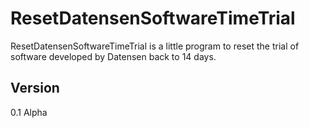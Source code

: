 # ResetDatensenSoftwareTimeTrial
ResetDatensenSoftwareTimeTrial is a little program to reset the trial of software developed by Datensen back to 14 days.

## Version
0.1 Alpha